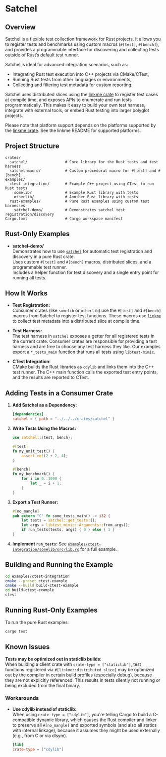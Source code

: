 # Satchel

## Overview

Satchel is a flexible test collection framework for Rust projects. It allows you to register tests and benchmarks using custom macros (`#[test]`, `#[bench]`), and provides a programmable interface for discovering and collecting tests outside of Rust’s default test runner.

Satchel is ideal for advanced integration scenarios, such as:
- Integrating Rust test execution into C++ projects via CMake/CTest,
- Running Rust tests from other languages or environments,
- Collecting and filtering test metadata for custom reporting.

Satchel uses distributed slices using the [linkme crate](https://crates.io/crates/linkme) to register test cases at compile time, and exposes APIs to enumerate and run tests programmatically. This makes it easy to build your own test harness, integrate with external tools, or embed Rust testing into larger polyglot projects.

Please note that platform support depends on the platforms supported by the [linkme crate](https://crates.io/crates/linkme).
See the linkme README for supported platforms.

## Project Structure

```plaintext
crates/
  satchel/                 # Core library for the Rust tests and test harness
  satchel-macro/           # Custom procedural macro for #[test] and #[bench]
examples/
  ctest-integration/       # Example C++ project using CTest to run Rust tests
    somelib/               # Example Rust library with tests
    otherlib/              # Another Rust library with tests
  rust-examples/           # Pure Rust examples using custom test harnesses
    satchel-demo/          # Demonstrates satchel test registration/discovery
Cargo.toml                 # Cargo workspace manifest
```

## Rust-Only Examples

- **satchel-demo/**  
  Demonstrates how to use [`satchel`](crates/satchel/src/lib.rs) for automatic test registration and discovery in a pure Rust crate.  
  Uses custom `#[test]` and `#[bench]` macros, distributed slices, and a programmable test runner.  
  Includes a helper function for test discovery and a single entry point for running all tests.

## How It Works

- **Test Registration:**  
  Consumer crates (like `somelib` or `otherlib`) use the `#[test]` and `#[bench]` macros from Satchel to register test functions. These macros use [`linkme`](https://crates.io/crates/linkme) to collect test metadata into a distributed slice at compile time.

- **Test Harness:**  
  The test harness in `satchel` exposes a getter for all registered tests in the current crate.
  Consumer crates are responsible for providing a test harness and are free to choose any test harness they like.
  Our examples export a `*_tests_main` function that runs all tests using `libtest-mimic`.

- **CTest Integration:**  
  CMake builds the Rust libraries as `cdylib` and links them into the C++ test runner. The C++ main function calls the exported test entry points, and the results are reported to CTest.

## Adding Tests in a Consumer Crate

1. **Add Satchel as a Dependency:**
    ```toml
    [dependencies]
    satchel = { path = "../../../crates/satchel" }
    ```

2. **Write Tests Using the Macros:**
    ```rust
    use satchel::{test, bench};

    #[test]
    fn my_unit_test() {
        assert_eq!(2 + 2, 4);
    }

    #[bench]
    fn my_benchmark() {
        for i in 0..1000 {
            let _ = i + 1;
        }
    }
    ```

3. **Export a Test Runner:**
    ```rust
    #[no_mangle]
    pub extern "C" fn some_tests_main() -> i32 {
        let tests = satchel::get_tests!();
        let args = libtest_mimic::Arguments::from_args();
        if run_tests(tests, args) { 0 } else { 1 }
    }
    ```

4. **Implement `run_tests`:**
    See [`examples/ctest-integration/somelib/src/lib.rs`](examples/ctest-integration/somelib/src/lib.rs) for a full example.

## Building and Running the Example

```bash
cd examples/ctest-integration
cmake --preset ctest-example
cmake --build build-ctest-example
cd build-ctest-example
ctest
```

## Running Rust-Only Examples

To run the pure Rust examples:

```bash
cargo test
```

## Known Issues

**Tests may be optimized out in staticlib builds:**  
When building a client crate with `crate-type = ["staticlib"]`, test functions registered via `#[linkme::distributed_slice]` may be optimized out by the compiler in certain build profiles (especially debug), because they are not explicitly referenced. This results in tests silently not running or being excluded from the final binary.

### Workarounds

- **Use cdylib instead of staticlib:**  
  When using `crate-type = ["cdylib"]`, you're telling Cargo to build a C-compatible dynamic library, which causes the Rust compiler and linker to preserve all `#[no_mangle]` and exported symbols (and also all statics with internal linkage), because it assumes they might be used externally (e.g., from C or via dlsym).

    ```toml
    [lib]
    crate-type = ["cdylib"]
    ```
